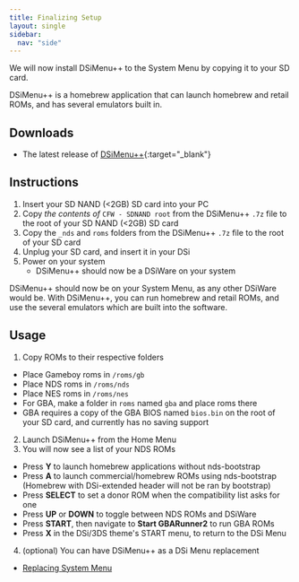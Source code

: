 ```yaml
---
title: Finalizing Setup
layout: single
sidebar:
  nav: "side"
---
```


We will now install DSiMenu++ to the System Menu by copying it to your SD card.

DSiMenu++ is a homebrew application that can launch homebrew and retail ROMs, and has several emulators built in.

## Downloads

- The latest release of [DSiMenu++](https://github.com/Robz8/DSiMenuPlusPlus/releases){:target="_blank"}

## Instructions

1. Insert your SD NAND (<2GB) SD card into your PC
2. Copy *the contents of* `CFW - SDNAND root` from the DSiMenu++ `.7z` file to the root of your SD NAND (<2GB) SD card
3. Copy the `_nds` and `roms` folders from the DSiMenu++ `.7z` file to the root of your SD card
4. Unplug your SD card, and insert it in your DSi
5. Power on your system
    - DSiMenu++ should now be a DSiWare on your system

DSiMenu++ should now be on your System Menu, as any other DSiWare would be. With DSiMenu++, you can run homebrew and retail ROMs, and use the several emulators which are built into the software.

## Usage

1. Copy ROMs to their respective folders
  - Place Gameboy roms in `/roms/gb`
  - Place NDS roms in `/roms/nds`
  - Place NES roms in `/roms/nes`
  - For GBA, make a folder in `roms` named `gba` and place roms there
  - GBA requires a copy of the GBA BIOS named `bios.bin` on the root of your SD card, and currently has no saving support
2. Launch DSiMenu++ from the Home Menu
3. You will now see a list of your NDS ROMs
  - Press **Y** to launch homebrew applications without nds-bootstrap
  - Press **A** to launch commercial/homebrew ROMs using nds-bootstrap (Homebrew with DSi-extended header will not be ran by bootstrap)
  - Press **SELECT** to set a donor ROM when the compatibility list asks for one
  - Press **UP** or **DOWN** to toggle between NDS ROMs and DSiWare
  - Press **START**, then navigate to **Start GBARunner2** to run GBA ROMs
  - Press **X** in the DSi/3DS theme's START menu, to return to the DSi Menu
4. (optional) You can have DSiMenu++ as a DSi Menu replacement
  - [Replacing System Menu](/more/replacing-system-menu)